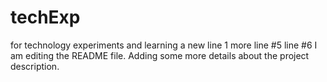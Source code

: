 # techExp
for technology experiments and learning
a new line
1 more
line #5
line #6
I am editing the README file. Adding some more details about the project description.
